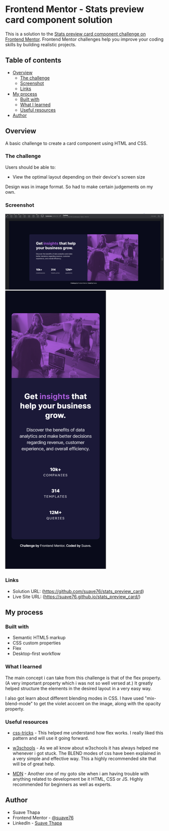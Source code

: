 # Frontend Mentor - Stats preview card component solution

This is a solution to the [Stats preview card component challenge on Frontend Mentor](https://www.frontendmentor.io/challenges/stats-preview-card-component-8JqbgoU62). Frontend Mentor challenges help you improve your coding skills by building realistic projects.

## Table of contents

- [Overview](#overview)
  - [The challenge](#the-challenge)
  - [Screenshot](#screenshot)
  - [Links](#links)
- [My process](#my-process)
  - [Built with](#built-with)
  - [What I learned](#what-i-learned)
  - [Useful resources](#useful-resources)
- [Author](#author)

## Overview

A basic challenge to create a card component using HTML and CSS.

### The challenge

Users should be able to:

- View the optimal layout depending on their device's screen size

Design was in image format. So had to make certain judgements on my own.

### Screenshot

![](screenshot_1440px.png)
![](screenshot_375px.png)

### Links

- Solution URL: (https://github.com/suave76/stats_preview_card)
- Live Site URL: (https://suave76.github.io/stats_preview_card/)

## My process

### Built with

- Semantic HTML5 markup
- CSS custom properties
- Flex
- Desktop-first workflow

### What I learned

The main concept i can take from this challenge is that of the flex property.
(A very important property which i was not so well versed at.)
It greatly helped structure the elements in the desired layout in a very easy way.

I also got learn about different blending modes in CSS.
I have used "mix-blend-mode" to get the violet acccent on the image, along with the opacity property.

### Useful resources

- [css-tricks](https://css-tricks.com/snippets/css/a-guide-to-flexbox/) - This helped me understand how flex works. I really liked this pattern and will use it going forward.

- [w3schools](https://www.w3schools.com/cssref/pr_background-blend-mode.asp) - As we all know about w3schools it has always helped me whenever i got stuck. The BLEND modes of css have been explained in a very simple and effective way. This a highly recommended site that will be of great help.

- [MDN](https://developer.mozilla.org/en-US/docs/Web/CSS/CSS_Flexible_Box_Layout/Basic_Concepts_of_Flexbox) - Another one of my goto site when i am having trouble with anything related to development be it HTML, CSS or JS. Highly recommended for beginners as well as experts.

## Author

- Suave Thapa
- Frontend Mentor - [@suave76](https://www.frontendmentor.io/profile/suave76)
- LinkedIn - [Suave Thapa](https://www.linkedin.com/in/suave-thapa-857447190/)
